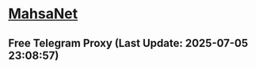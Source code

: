 
# [MahsaNet](https://t.me/mahsa_net)
## Free Telegram Proxy (Last Update: 2025-07-05 23:08:57)

    